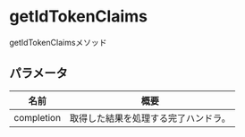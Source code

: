 # getIdTokenClaims

getIdTokenClaimsメソッド

## パラメータ

| 名前        | 概要                                            |
| ---------- | -------------------------------------------------- |
| completion | 取得した結果を処理する完了ハンドラ。 |